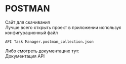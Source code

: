 # POSTMAN
<a src="https://www.postman.com/"> Сайт для скачивания </a>
<br>
Лучше всего открыть проект в приложении используя конфигурационный файл

`API Task Manager.postman_collection.json`

Либо смотреть документацию тут: </br>
<a src="https://documenter.getpostman.com/view/17886459/Uz59MyZt">Документация API</a>